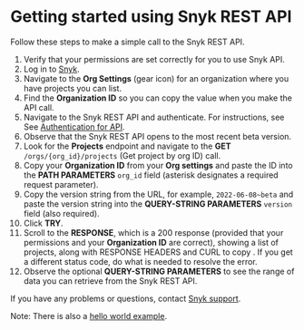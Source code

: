 # Getting started using Snyk REST API

Follow these steps to make a simple call to the Snyk REST API.

1. Verify that your permissions are set correctly for you to use Snyk API.
2. Log in to [Snyk](https://snyk.io/).
3. Navigate to the **Org Settings** (gear icon) for an organization where you have projects you can list.
4. Find the **Organization ID** so you can copy the value when you make the API call.
5. Navigate to the Snyk REST API and authenticate. For instructions, see See [Authentication for API](authentication-for-api.md).
6. Observe that the Snyk REST API opens to the most recent beta version.
7. Look for the **Projects** endpoint and navigate to the **GET** `/orgs/{org_id}/projects` (Get project by org ID) call.
8. Copy your **Organization ID** from your **Org settings** and paste the ID into the **PATH PARAMETERS** `org_id` field (asterisk designates a required request parameter).
9. Copy the version string from the URL, for example, `2022-06-08~beta` and paste the version string into the **QUERY-STRING PARAMETERS** `version` field (also required).
10. Click **TRY**.
11. Scroll to the **RESPONSE**, which is a 200 response (provided that your permissions and your **Organization ID** are correct), showing a list of projects, along with RESPONSE HEADERS and CURL to copy . If you get a different status code, do what is needed to resolve the error.
12. Observe the optional **QUERY-STRING PARAMETERS** to see the range of data you can retrieve from the Snyk REST API.

If you have any problems or questions, contact [Snyk support](https://support.snyk.io/hc/en-us/requests/new).

Note: There is also a [hello world example](broken-reference).

